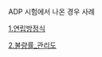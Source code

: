 ADP 시험에서 나온 경우 사례

[1.연립방정식](https://kuma987.github.io/R-Notebook/1.모델링_이전/1.연립방정식.html)

[2.불량률_관리도](https://kuma987.github.io/R-Notebook/1.모델링_이전/2.불량률_관리도.html)
